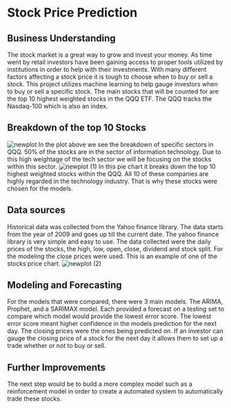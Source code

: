 # Stock Price Prediction

## Business Understanding 

The stock market is a great way to grow and invest your money. As time went by retail investors have been gaining access to proper tools utilized by institutions in order to help with their investments. With many different factors affecting a stock price it is tough to choose when to buy or sell a stock. This project utilizes machine learning to help gauge investors when to buy or sell a specific stock. The main stocks that will be counted for are the top 10 highest weighted stocks in the QQQ ETF. The QQQ tracks the Nasdaq-100 which is also an index.

## Breakdown of the top 10 Stocks
![newplot](https://user-images.githubusercontent.com/52425750/139149498-37716f58-0e51-4a01-ab89-392a9a4bde20.png)
In the plot above we see the breakdown of specific sectors in QQQ. 50% of the stocks are in the sector of information technology. Due to this high weightage of the tech sector we will be focusing on the stocks within this sector.
![newplot (1)](https://user-images.githubusercontent.com/52425750/139149738-dea86252-a0a9-40e4-9f1a-d5ee1ab7819e.png)
In this pie chart it breaks down the top 10 highest weighted stocks within the QQQ. All 10 of these companies are highly regarded in the technology industry. That is why these stocks were chosen for the models.

## Data sources
Historical data was collected from  the Yahoo finance library. The data starts from the year of 2009 and goes up till the current date. The yahoo finance library is very simple and easy to use. The data collected were the daily prices of the stocks, the high, low, open, close, dividend and stock split. For the modeling the close prices were used. This is an example of one of the stocks price chart.
![newplot (2)](https://user-images.githubusercontent.com/52425750/139150397-ba3412ce-4523-4234-af7b-ab651293f42a.png)

## Modeling and Forecasting
For the models that were compared, there were 3 main models. The ARIMA, Prophet, and a SARIMAX model.
Each provided a forecast on a testing set to compare which model would provide the lowest error score. The lowest error score meant higher confidence in the models prediction for the next day. The closing prices were the ones being predicted on. If an investor can gauge the closing price of a stock for the next day it allows them to set up a trade whether or not to buy or sell.

## Further Improvements
The next step would be to build a more complex model such as a reinforcement model in order to create a automated system to automatically trade these stocks.

